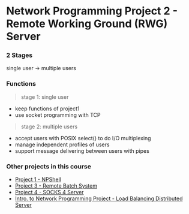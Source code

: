 Network Programming Project 2 - Remote Working Ground (RWG) Server
===
### 2 Stages
single user -> multiple users

### Functions
> stage 1: single user

- keep functions of project1
- use socket programming with TCP

> stage 2: multiple users

- accept users with POSIX select() to do I/O multiplexing
- manage independent profiles of users
- support message delivering between users with pipes

### Other projects in this course
- [Project 1 - NPShell](https://github.com/yhyeh/NP_Project1)
- [Project 3 - Remote Batch System](https://github.com/yhyeh/NP_Project3)
- [Project 4 - SOCKS 4 Server](https://github.com/yhyeh/NP_Project4)
- [Intro. to Network Programming Project - Load Balancing Distributed Server](https://github.com/yhyeh/Load-Balancing-Distributed-Server.git)
